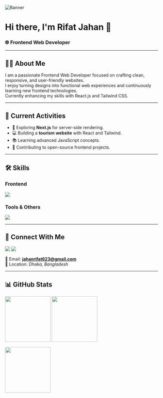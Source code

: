 <!-- Banner Image -->
![Banner](https://via.placeholder.com/1200x300.png?text=Welcome+to+My+Frontend+Web+Developer+Profile)

# Hi there, I'm **Rifat Jahan** 👋  
### 🌐 Frontend Web Developer

---

## 👩‍💻 About Me
I am a passionate Frontend Web Developer focused on crafting clean, responsive, and user-friendly websites.  
I enjoy turning designs into functional web experiences and continuously learning new frontend technologies.  
Currently enhancing my skills with React.js and Tailwind CSS.

---

## 🚀 Current Activities
- 🌱 Exploring **Next.js** for server-side rendering.
- 💻 Building a **tourism website** with React and Tailwind.
- 📚 Learning advanced JavaScript concepts.
- 🤝 Contributing to open-source frontend projects.

---

## 🛠 Skills

### **Frontend**
<p>
  <img src="https://skillicons.dev/icons?i=html,css,js,react,tailwind,react" />
</p>

### **Tools & Others**
<p>
  <img src="https://skillicons.dev/icons?i=git,github,vscode,figma,chrome" />
</p>

---

## 🔗 Connect With Me
<p>
  <a href="https://github.com/rifatjahan1" target="_blank"><img src="https://skillicons.dev/icons?i=github" /></a>
  <a href="https://www.linkedin.com/in/YOUR-LINKEDIN" target="_blank"><img src="https://skillicons.dev/icons?i=linkedin" /></a>
</p>

📧 Email: **jahanrifat623@gmail.com**  
📍 Location: *Dhaka, Bangladesh*

---

## 📊 GitHub Stats
<p>
  <img src="https://github-readme-stats.vercel.app/api?username=rifatjahan1&show_icons=true&theme=tokyonight" height="150"/>
  <img src="https://github-readme-stats.vercel.app/api/top-langs/?username=rifatjahan1&layout=compact&theme=tokyonight" height="150"/>
</p>

<p>
  <img src="https://github-readme-streak-stats.herokuapp.com/?user=rifatjahan1&theme=tokyonight" height="150"/>
</p>
